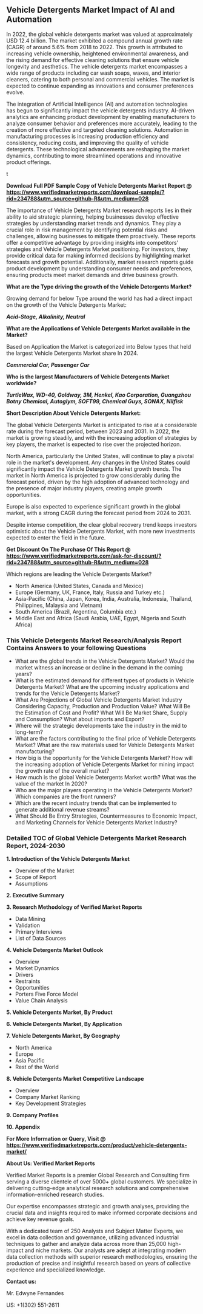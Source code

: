 <h2>Vehicle Detergents Market Impact of AI and Automation</h2><p>In 2022, the global vehicle detergents market was valued at approximately USD 12.4 billion. The market exhibited a compound annual growth rate (CAGR) of around 5.6% from 2018 to 2022. This growth is attributed to increasing vehicle ownership, heightened environmental awareness, and the rising demand for effective cleaning solutions that ensure vehicle longevity and aesthetics. The vehicle detergents market encompasses a wide range of products including car wash soaps, waxes, and interior cleaners, catering to both personal and commercial vehicles. The market is expected to continue expanding as innovations and consumer preferences evolve.</p><p>The integration of Artificial Intelligence (AI) and automation technologies has begun to significantly impact the vehicle detergents industry. AI-driven analytics are enhancing product development by enabling manufacturers to analyze consumer behavior and preferences more accurately, leading to the creation of more effective and targeted cleaning solutions. Automation in manufacturing processes is increasing production efficiency and consistency, reducing costs, and improving the quality of vehicle detergents. These technological advancements are reshaping the market dynamics, contributing to more streamlined operations and innovative product offerings.</p>t</p><p id="" class=""><strong>Download Full PDF Sample Copy of Vehicle Detergents Market Report @ <a href="https://www.verifiedmarketreports.com/download-sample/?rid=234788&utm_source=github-R&utm_medium=028" target="_blank">https://www.verifiedmarketreports.com/download-sample/?rid=234788&utm_source=github-R&utm_medium=028</a></strong></p><p>The importance of&nbsp;Vehicle Detergents Market research reports lies in their ability to aid strategic planning, helping businesses develop effective strategies by understanding market trends and dynamics. They play a crucial role in risk management by identifying potential risks and challenges, allowing businesses to mitigate them proactively. These reports offer a competitive advantage by providing insights into competitors' strategies and Vehicle Detergents Market positioning. For investors, they provide critical data for making informed decisions by highlighting market forecasts and growth potential. Additionally, market research reports guide product development by understanding consumer needs and preferences, ensuring products meet market demands and drive business growth.</p><p><strong>What are the&nbsp;Type driving the growth of the Vehicle Detergents Market?</strong></p><p id="" class="">Growing demand for below Type around the world has had a direct impact on the growth of the Vehicle Detergents Market:</p><em><strong>Acid-Stage, Alkalinity, Neutral</strong></em></p><strong>What are the&nbsp;Applications&nbsp;of Vehicle Detergents Market available in the Market?</strong></p><p id="" class="">Based on Application the Market is categorized into Below types that held the largest Vehicle Detergents Market share In 2024.</p><em><strong>Commercial Car, Passenger Car</strong></em></p><strong>Who is the largest Manufacturers of Vehicle Detergents Market worldwide?</strong></p><p><em><strong>TurtleWax, WD-40, Goldway, 3M, Henkel, Kao Corporation, Guangzhou Botny Chemical, Autoglym, SOFT99, Chemical Guys, SONAX, Nilfisk</strong></em></p><p id="" class=""><strong>Short Description About Vehicle Detergents Market:</strong></p><p>The global Vehicle Detergents Market is anticipated to rise at a considerable rate during the forecast period, between 2023 and 2031. In 2022, the market is growing steadily, and with the increasing adoption of strategies by key players, the market is expected to rise over the projected horizon.</p><p>North America, particularly the United States, will continue to play a pivotal role in the market's development. Any changes in the United States could significantly impact the Vehicle Detergents Market growth trends. The market in North America is projected to grow considerably during the forecast period, driven by the high adoption of advanced technology and the presence of major industry players, creating ample growth opportunities.</p><p>Europe is also expected to experience significant growth in the global market, with a strong CAGR during the forecast period from 2024 to 2031.</p><p>Despite intense competition, the clear global recovery trend keeps investors optimistic about the Vehicle Detergents Market, with more new investments expected to enter the field in the future.</p><p id="" class=""><strong>Get Discount On The Purchase Of This Report @ <a href="https://www.verifiedmarketreports.com/ask-for-discount/?rid=234788&utm_source=github-R&utm_medium=028" target="_blank">https://www.verifiedmarketreports.com/ask-for-discount/?rid=234788&utm_source=github-R&utm_medium=028</a></strong></p>Which regions are leading the Vehicle Detergents Market?</p><ul><li>North America (United States, Canada and Mexico)</li><li>Europe (Germany, UK, France, Italy, Russia and Turkey etc.)</li><li>Asia-Pacific (China, Japan, Korea, India, Australia, Indonesia, Thailand, Philippines, Malaysia and Vietnam)</li><li>South America (Brazil, Argentina, Columbia etc.)</li><li>Middle East and Africa (Saudi Arabia, UAE, Egypt, Nigeria and South Africa)</li></ul><h3 id="" class="">This Vehicle Detergents Market Research/Analysis Report Contains Answers to your following Questions</h3><ul><li>What are the global trends in the Vehicle Detergents Market? Would the market witness an increase or decline in the demand in the coming years?</li><li>What is the estimated demand for different types of products in Vehicle Detergents Market? What are the upcoming industry applications and trends for the Vehicle Detergents Market?</li><li>What Are Projections of Global Vehicle Detergents Market Industry Considering Capacity, Production and Production Value? What Will Be the Estimation of Cost and Profit? What Will Be Market Share, Supply and Consumption? What about imports and Export?</li><li>Where will the strategic developments take the industry in the mid to long-term?</li><li>What are the factors contributing to the final price of Vehicle Detergents Market? What are the raw materials used for Vehicle Detergents Market manufacturing?</li><li>How big is the opportunity for the Vehicle Detergents Market? How will the increasing adoption of Vehicle Detergents Market for mining impact the growth rate of the overall market?</li><li>How much is the global Vehicle Detergents Market worth? What was the value of the market In 2020?</li><li>Who are the major players operating in the Vehicle Detergents Market? Which companies are the front runners?</li><li>Which are the recent industry trends that can be implemented to generate additional revenue streams?</li><li>What Should Be Entry Strategies, Countermeasures to Economic Impact, and Marketing Channels for Vehicle Detergents Market Industry?</li></ul><h3 id="" class="">Detailed TOC of Global Vehicle Detergents Market Research Report, 2024-2030</h3><p id="" class=""><strong>1. Introduction of the Vehicle Detergents Market</strong></p><ul><li>Overview of the Market</li><li>Scope of Report</li><li>Assumptions</li></ul><p id="" class=""><strong>2. Executive Summary</strong></p><p id="" class=""><strong>3. Research Methodology of Verified Market Reports</strong></p><ul><li>Data Mining</li><li>Validation</li><li>Primary Interviews</li><li>List of Data Sources</li></ul><p id="" class=""><strong>4. Vehicle Detergents Market Outlook</strong></p><ul><li>Overview</li><li>Market Dynamics</li><li>Drivers</li><li>Restraints</li><li>Opportunities</li><li>Porters Five Force Model</li><li>Value Chain Analysis</li></ul><p id="" class=""><strong>5. Vehicle Detergents Market, By Product</strong></p><p id="" class=""><strong>6. Vehicle Detergents Market, By Application</strong></p><p id="" class=""><strong>7. Vehicle Detergents Market, By Geography</strong></p><ul><li>North America</li><li>Europe</li><li>Asia Pacific</li><li>Rest of the World</li></ul><p id="" class=""><strong>8. Vehicle Detergents Market Competitive Landscape</strong></p><ul><li>Overview</li><li>Company Market Ranking</li><li>Key Development Strategies</li></ul><p id="" class=""><strong>9. Company Profiles</strong></p><p id="" class=""><strong>10. Appendix</strong></p><p id="" class=""><strong>For More Information or Query, Visit @ <a href="https://www.verifiedmarketreports.com/product/vehicle-detergents-market/" target="_blank">https://www.verifiedmarketreports.com/product/vehicle-detergents-market/</a></strong></p><p id="" class=""><strong>About Us: Verified Market Reports</strong></p><p id="" class="">Verified Market Reports is a premier Global Research and Consulting firm serving a diverse clientele of over 5000+ global customers. We specialize in delivering cutting-edge analytical research solutions and comprehensive information-enriched research studies.</p><p id="" class="">Our expertise encompasses strategic and growth analyses, providing the crucial data and insights required to make informed corporate decisions and achieve key revenue goals.</p><p id="" class="">With a dedicated team of 250 Analysts and Subject Matter Experts, we excel in data collection and governance, utilizing advanced industrial techniques to gather and analyze data across more than 25,000 high-impact and niche markets. Our analysts are adept at integrating modern data collection methods with superior research methodologies, ensuring the production of precise and insightful research based on years of collective experience and specialized knowledge.</p><p id="" class=""><strong>Contact us:</strong></p><p id="" class="">Mr. Edwyne Fernandes</p><p id="" class="">US: +1(302) 551-2611</p>